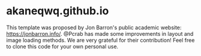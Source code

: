 # akaneqwq.github.io
This template was proposed by Jon Barron's public academic website: https://jonbarron.info/. @Pcrab has made some improvements in layout and image loading methods. We are very grateful for their contribution!
Feel free to clone this code for your own personal use.